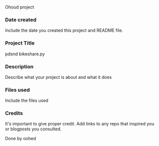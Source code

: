 Ohoud project

### Date created
Include the date you created this project and README file.

### Project Title
pdsnd bikeshare.py

### Description
Describe what your project is about and what it does

### Files used
Include the files used

### Credits
It's important to give proper credit. Add links to any repo that inspired you or blogposts you consulted.


Done by oohed